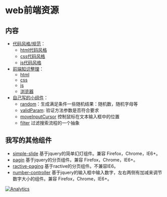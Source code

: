 # web前端资源
## 内容
* [代码风格/规范](coding-style)：
    * [html代码风格](coding-style/html-style.md)
    * [css代码风格](coding-style/css-style.md)
    * [js代码风格](coding-style/javascript-style.md)
* [前端知识整理](learn)：
	* [html](learn/html)
	* [css](learn/css)
	* [js](learn/js)
	* [浏览器](learn/browser)
* [自己写的小组件](my-lib)：
    * [random](my-lib/random)：生成满足条件一些随机结果：随机数，随机字母等
    * [validParam](my-lib/validParam): 验证方法参数是否符合要求
    * [moveInputCursor](my-lib/moveInputCursor) 控制鼠标在文本输入框中的位置
    * [filter](my-lib/filter) 过滤搜索流程的一个抽象

## 我写的其他组件
* [simple-slide](https://github.com/iamjoel/simple-slide) 基于jquery的简单幻灯组件。兼容 Firefox，Chrome，IE6+。
* [pagin](https://github.com/iamjoel/paging) 基于jquery的分页组件。兼容 Firefox，Chrome，IE6+。
* [ractive-paging](https://github.com/iamjoel/ractive-paging) 基于ractive的分页组件。不兼容IE6。
* [number-controller](https://github.com/iamjoel/number-controller) 基于jquery的输入框中输入数字，左右两侧有加减来调节数字大小的组件。兼容 Firefox，Chrome，IE6+。


[![Analytics](https://ga-beacon.appspot.com/UA-51355680-1/front-end-resource/readme)](https://github.com/igrigorik/ga-beacon)
